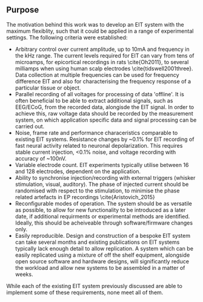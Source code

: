## Purpose

The motivation behind this work was to develop an EIT system with the maximum flexiblity, such that it could be applied in a range of experimental settings. The following criteria were established:

- Arbitrary control over current amplitude, up to 10mA and frequency in the kHz range. The current levels required for EIT can vary from tens of microamps, for epicortical recordings in rats \cite{Oh2011}, to several milliamps when using human scalp electrodes \cite{tidswell2001three}.  Data collection at multiple frequencies can be used for frequency difference EIT and also for characterising the frequency response of a particular tissue or object.
- Parallel recording of all voltages for processing of data 'offline'. It is often beneficial to be able to extract additional signals, such as EEG/ECoG, from the recorded data, alongisde the EIT signal. In order to achieve this, raw voltage data should be recorded by the measurement system, on which application specific data and signal processing can be carried out.
- Noise, frame rate and performance characeristics comparable to existing EIT systems. Resistance changes by ~0.1% for EIT recording of fast neural activity related to neuronal depolarization. This requires stable current injection, <0.1% noise, and voltage recording with accuracy of ~100nV.
- Variable electrode count. EIT experiments typically utilise between 16 and 128 electrodes, dependent on the application.
- Ability to synchronise injection/recording with external triggers (whisker stimulation, visual, auditory). The phase of injected current should be randomised with respect to the stimulation, to minimise the phase related artefacts in EP recordings \cite{Aristovich_2015}
- Reconfigurable modes of operation. The system should be as versatile as possible, to allow for new functionality to be introduced as a later date, if additional requirments or experimental methods are identified. Ideally, this should be acheiveable through software/firmware changes only.
- Easily reproducible. Design and construction of a bespoke EIT system can take several months and existing publications on EIT systems typically lack enough detail to allow replication. A system which can be easily replicated using a mixture of off the shelf equipment, alongside open source software and hardware designs, will significantly reduce the workload and allow new systems to be assembled in a matter of weeks.


While each of the existing EIT system previously discussed are able to implement some of these requirements, none meet all of them.
